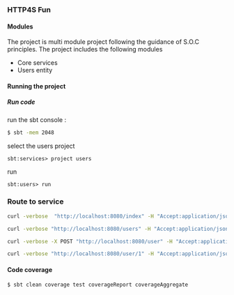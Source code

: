 ### HTTP4S Fun

#### Modules

The project is multi module project following the guidance of S.O.C principles.
The project includes the following modules

* Core services
* Users entity


#### Running the project


##### Run code

run the sbt console :

```bash
$ sbt -mem 2048
```

select the users project 

```sbtshell
sbt:services> project users
```

run 

```sbtshell
sbt:users> run
```

### Route to service 
```bash
curl -verbose  "http://localhost:8080/index" -H "Accept:application/json"
```

```bash
curl -verbose "http://localhost:8080/users" -H "Accept:application/json" 
```

```bash
curl -verbose -X POST "http://localhost:8080/user" -H "Accept:application/json" -H "Content-Type:application/json" -d '{ "name" : "Andrea" }' 
```

```bash
curl -verbose "http://localhost:8080/user/1" -H "Accept:application/json"
```

#### Code coverage

```bash
$ sbt clean coverage test coverageReport coverageAggregate
```
